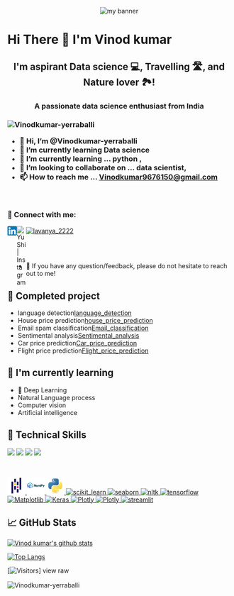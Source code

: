 <p align="center">
  <a  target="_blank" rel="noreferrer"><img src="https://user-images.githubusercontent.com/98636972/191479401-c7ec082a-c271-4c58-a72f-953c0cf9c505.jpg" alt="my banner"></a>
</p>


#  Hi There  :wave:   I'm Vinod kumar
<h2 align="center">
I'm aspirant Data science 💻, Travelling 🛣, and Nature lover 🏞!
</h2> 

<h3 align="center" , font-weight ="bold" > A passionate data science enthusiast from India <h3>

                                 

<p align="left"> <img src="https://komarev.com/ghpvc/?username=Vinodkumar-yerraballi&label=Profile%20views&color=0e75b6&style=flat" alt="Vinodkumar-yerraballi" /> </p>
  
- 👋 Hi, I’m @Vinodkumar-yerraballi
- 🌱 I’m currently learning **Data science**
- 🌱 I’m currently learning ... python , 
- 💞️ I’m looking to collaborate on ... data scientist, 
- 📫 How to reach me ... Vinodkumar9676150@gmail.com
</br>

### 🤝 Connect with me:

<a href="https://www.linkedin.com/in/vinod-kumar-yerraballi-44520214b/"><img align="left" src="https://raw.githubusercontent.com/Vinodkumar-yerraballi/Vinodkumar-yerraballi/main/linkedin.png" alt="Vinodkumar | LinkedIn" width="21px"/></a>
<a href="https://twitter.com/@Y_Vinod_kumar" target="blank"><img align="center" src="https://raw.githubusercontent.com/rahuldkjain/github-profile-readme-generator/master/src/images/icons/Social/twitter.svg" alt="lavanya_2222" height="30" width="40" /></a>
<a href="https://www.instagram.com/devilsvinod"><img align="left" src="https://raw.githubusercontent.com/yushi1007/yushi1007/main/images/instagram.svg" alt="Yu Shi | Instagram" width="21px"/></a>

</br>



</br>


- 💬 If you have any question/feedback, please do not hesitate to reach out to me!


## 🔭 Completed project

- language detection[language_detection](https://github.com/Vinodkumar-yerraballi/language_detection)
- House price prediction[house_price_prediction](https://github.com/Vinodkumar-yerraballi/House_price_predicton)
- Email spam classification[Email_classification](https://github.com/Vinodkumar-yerraballi/Email_classifier)
- Sentimental analysis[Sentimental_analysis](https://github.com/Vinodkumar-yerraballi/Sentiment_analysis)
- Car price prediction[Car_price_prediction](https://github.com/Vinodkumar-yerraballi/Car_Price_Prediction)
- Flight price prediction[Flight_price_prediction](https://github.com/Vinodkumar-yerraballi/flight_price_prediction)




## 🌱 I'm currently learning

- 📱 Deep Learning
- Natural Language process
- Computer vision
- Artificial intelligence


## 💼 Technical Skills
![](https://img.shields.io/badge/Code-python-informational?style=flat&logo=pythont&color=61DAFB)
![](https://img.shields.io/badge/Code-HTML5-informational?style=flat&logo=HTML5&color=E34F26)
![](https://img.shields.io/badge/Code-CSS-informational?style=flat&logo=CSS&color=E34F26)
![](https://img.shields.io/badge/Code-SQL-informational?style=flat&logo=SQL&color=E34F26)




<br>
<p>
</a> <a href="https://pandas.pydata.org/" target="_blank" rel="noreferrer"> <img src="https://raw.githubusercontent.com/devicons/devicon/2ae2a900d2f041da66e950e4d48052658d850630/icons/pandas/pandas-original.svg" alt="pandas" width="40" height="40"/> </a> <a href="https://www.numpy.org" target="_blank" rel="noreferrer"> <img src="https://raw.githubusercontent.com/devicons/devicon/master/icons/numpy/numpy-original-wordmark.svg" alt="Numpy" width="40" height="40"/> </a> <a href="https://www.python.org" target="_blank" rel="noreferrer"> <img src="https://raw.githubusercontent.com/devicons/devicon/master/icons/python/python-original.svg" alt="python" width="40" height="40"/> </a> <a href="https://scikit-learn.org/" target="_blank" rel="noreferrer"> <img src="https://upload.wikimedia.org/wikipedia/commons/0/05/Scikit_learn_logo_small.svg" alt="scikit_learn" width="40" height="40"/> </a> <a href="https://seaborn.pydata.org/" target="_blank" rel="noreferrer"> <img src="https://seaborn.pydata.org/_images/logo-mark-lightbg.svg" alt="seaborn" width="40" height="40"/> </a> </a> <a href="https://seaborn.pydata.org/" target="_blank" rel="noreferrer"> <img src="https://miro.medium.com/max/592/0*zKRz1UgqpOZ4bvuA" alt="nltk" width="40" height="40"/><a href="https://www.tensorflow.org/" target="_blank" rel="noreferrer"> <img src="https://upload.wikimedia.org/wikipedia/commons/thumb/a/ab/TensorFlow_logo.svg/440px-TensorFlow_logo.svg.png" alt="tensorflow" width="40" height="40"/> </a> <a href="https://matplotlib.org/" target="_blank" rel="noreferrer"> <img src="https://matplotlib.org/_static/logo2.svg" alt="Matplotlib" width="40" height="40"/> </a>
  <a href="https://keras.io/" target="_blank" rel="noreferrer"> <img src="https://upload.wikimedia.org/wikipedia/commons/thumb/a/ae/Keras_logo.svg/180px-Keras_logo.svg.png" alt="Keras" width="40" height="40"/> </a>
  <a href="https://plotly.com/" target="_blank" rel="noreferrer"> <img src="https://upload.wikimedia.org/wikipedia/commons/thumb/8/8a/Plotly-logo.png/220px-Plotly-logo.png" alt="Plotly" width="40" height="40"/> </a>
  <a href="https://scipy.org/" target="_blank" rel="noreferrer"> <img src="https://upload.wikimedia.org/wikipedia/en/thumb/5/58/Scipylogo.png/200px-Scipylogo.png" alt="Plotly" width="40" height="40"/> </a>
  <a href="https://streamlit.io/" target="_blank" rel="noreferrer"> <img src="https://upload.wikimedia.org/wikipedia/commons/thu…0px-Streamlit-logo-primary-colormark-darktext.png" alt="streamlit" width="40" height="40"/> </a>
</p>


## 📈 GitHub Stats 

[![Vinod kumar's github stats](https://github-readme-stats.vercel.app/api?username=Vinodkumar-yerraballi)](https://github.com/Vinodkumar-yerraballi)

[![Top Langs](https://github-readme-stats.vercel.app/api/top-langs/?username=Vinodkumar-yerraballi&layout=compact)](https://github.com/Vinodkumar-yerraballi)

[![Visitors](https://visitor-badge.glitch.me/badge?page_id=Vinodkumar-yerraballi.Vinodkumar-yerraballi)]
view raw

<p><img align="center" src="https://github-readme-streak-stats.herokuapp.com/?user=Vinodkumar-yerraballi&" alt="Vinodkumar-yerraballi" /></p>



